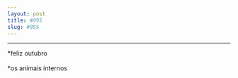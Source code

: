 ```yaml
---
layout: post
title: #095
slug: #095
---
```

---
<p class="description" style="text-align: justify;">
*feliz outubro
<br>
  <br>
*os animais internos
<br>
  <br>
